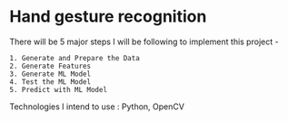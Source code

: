 # Hand gesture recognition

There will be 5 major steps I will be following to implement this project - 

    1. Generate and Prepare the Data
    2. Generate Features
    3. Generate ML Model
    4. Test the ML Model
    5. Predict with ML Model
    
Technologies I intend to use : Python, OpenCV